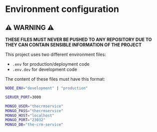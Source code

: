 # Environment configuration

## :warning: WARNING :warning:
**THESE FILES MUST NEVER BE PUSHED TO ANY REPOSITORY DUE TO THEY CAN CONTAIN SENSIBLE INFORMATION OF THE PROJECT**

This project uses two different environment files:
-   `.env` for production/deployment code
-   `.env.dev` for development code

The content of these files must have this format:

```sh
NODE_ENV="development" | "production"

SERVER_PORT=3000

MONGO_USER="thecrmservice"
MONGO_PASS="thecrmservice"
MONGO_HOST="localhost"
MONGO_PORT="23032"
MONGO_DB="the-crm-service"
```